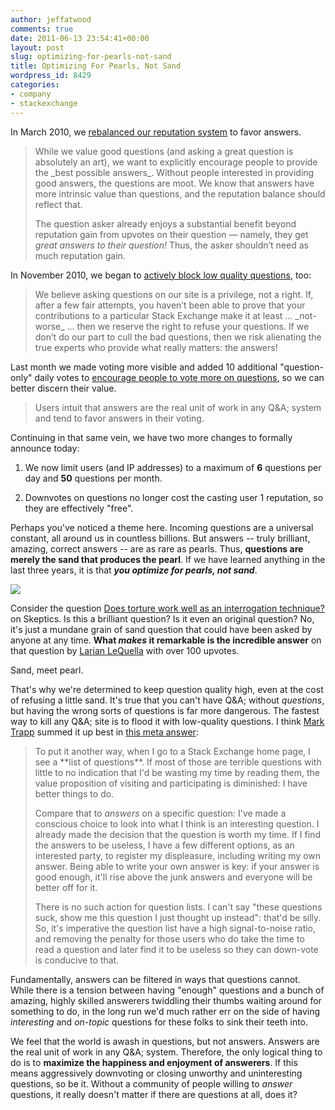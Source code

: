 ```yaml
---
author: jeffatwood
comments: true
date: 2011-06-13 23:54:41+00:00
layout: post
slug: optimizing-for-pearls-not-sand
title: Optimizing For Pearls, Not Sand
wordpress_id: 8429
categories:
- company
- stackexchange
---
```


In March 2010, we [rebalanced our reputation system](http://blog.stackoverflow.com/2010/03/important-reputation-rule-changes/) to favor answers.



<blockquote>
While we value good questions (and asking a great question is absolutely an art), we want to explicitly encourage people to provide the _best possible answers_. Without people interested in providing good answers, the questions are moot. We know that answers have more intrinsic value than questions, and the reputation balance should reflect that.

The question asker already enjoys a substantial benefit beyond reputation gain from upvotes on their question — namely, they get _great answers to their question!_ Thus, the asker shouldn’t need as much reputation gain.
</blockquote>



In November 2010, we began to [actively block low quality questions](http://blog.stackoverflow.com/2010/10/asking-better-questions/), too:



<blockquote>
We believe asking questions on our site is a privilege, not a right. If, after a few fair attempts, you haven’t been able to prove that your contributions to a particular Stack Exchange make it at least … _not-worse_ … then we reserve the right to refuse your questions. If we don’t do our part to cull the bad questions, then we risk alienating the true experts who provide what really matters: the answers!
</blockquote>



Last month we made voting more visible and added 10 additional "question-only" daily votes to [encourage people to vote more on questions](http://blog.stackoverflow.com/2011/05/vote-for-this-question-or-the-kitten-gets-it/), so we can better discern their value.



<blockquote>
Users intuit that answers are the real unit of work in any Q&A; system and tend to favor answers in their voting. 
</blockquote>



Continuing in that same vein, we have two more changes to formally announce today:





  1. We now limit users (and IP addresses) to a maximum of **6** questions per day and **50** questions per month.

  2. Downvotes on questions no longer cost the casting user 1 reputation, so they are effectively "free".


Perhaps you've noticed a theme here. Incoming questions are a universal constant, all around us in countless billions. But answers -- truly brilliant, amazing, correct answers -- are as rare as pearls. Thus, **questions are merely the sand that produces the pearl**.  If we have learned anything in the last three years, it is that **_you optimize for pearls, not sand_**. 

![](/blog/images/wordpress/oyster-pearl.jpg)

Consider the question [Does torture work well as an interrogation technique?](http://skeptics.stackexchange.com/questions/4498/does-torture-work-well-as-an-interrogation-technique) on Skeptics. Is this a brilliant question? Is it even an original question? No, it's just a mundane grain of sand question that could have been asked by anyone at any time. **What _makes_ it remarkable is the incredible answer** on that question by [Larian LeQuella](http://skeptics.stackexchange.com/users/386/larian-lequella) with over 100 upvotes. 

Sand, meet pearl.

That's why we're determined to keep question quality high, even at the cost of refusing a little sand. It's true that you can't have Q&A; without _questions_, but having the wrong sorts of questions is far more dangerous. The fastest way to kill any Q&A; site is to flood it with low-quality questions. I think [Mark Trapp](http://stackexchange.com/users/03853793-a641-40e7-8995-d948f8debb5f) summed it up best in [this meta answer](http://meta.stackoverflow.com/questions/91808/about-new-downvote-policy-on-meta/91813#91813):



<blockquote>
To put it another way, when I go to a Stack Exchange home page, I see a **list of questions**. If most of those are terrible questions with little to no indication that I'd be wasting my time by reading them, the value proposition of visiting and participating is diminished: I have better things to do.

Compare that to _answers_ on a specific question: I've made a conscious choice to look into what I think is an interesting question. I already made the decision that the question is worth my time. If I find the answers to be useless, I have a few different options, as an interested party, to register my displeasure, including writing my own answer. Being able to write your own answer is key: if your answer is good enough, it'll rise above the junk answers and everyone will be better off for it.

There is no such action for question lists. I can't say "these questions suck, show me this question I just thought up instead": that'd be silly. So, it's imperative the question list have a high signal-to-noise ratio, and removing the penalty for those users who do take the time to read a question and later find it to be useless so they can down-vote is conducive to that.
</blockquote>



Fundamentally, answers can be filtered in ways that questions cannot. While there is a tension between having "enough" questions and a bunch of amazing, highly skilled answerers twiddling their thumbs waiting around for something to do, in the long run we'd much rather err on the side of having _interesting_ and _on-topic_ questions for these folks to sink their teeth into.

We feel that the world is awash in questions, but not answers. Answers are the real unit of work in any Q&A; system. Therefore, the only logical thing to do is to **maximize the happiness and enjoyment of answerers**. If this means aggressively downvoting or closing unworthy and uninteresting questions, so be it. Without a community of people willing to _answer_ questions, it really doesn't matter if there are questions at all, does it?
